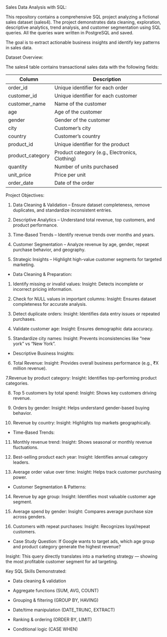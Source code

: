Sales Data Analysis with SQL:

This repository contains a comprehensive SQL project analyzing a fictional sales dataset (sales4). The project demonstrates data cleaning, exploration, descriptive analytics, trend analysis, and customer segmentation using SQL queries. All the queries ware written in PostgreSQL and saved.

The goal is to extract actionable business insights and identify key patterns in sales data.

Dataset Overview:

The sales4 table contains transactional sales data with the following fields:

| Column            | Description                                    |
| ----------------- | ---------------------------------------------- |
| order\_id         | Unique identifier for each order               |
| customer\_id      | Unique identifier for each customer            |
| customer\_name    | Name of the customer                           |
| age               | Age of the customer                            |
| gender            | Gender of the customer                         |
| city              | Customer’s city                                |
| country           | Customer’s country                             |
| product\_id       | Unique identifier for the product              |
| product\_category | Product category (e.g., Electronics, Clothing) |
| quantity          | Number of units purchased                      |
| unit\_price       | Price per unit                                 |
| order\_date       | Date of the order                              |


Project Objectives:

1. Data Cleaning & Validation – Ensure dataset completeness, remove duplicates, and standardize inconsistent entries.

2. Descriptive Analytics – Understand total revenue, top customers, and product performance.

3. Time-Based Trends – Identify revenue trends over months and years.

4. Customer Segmentation – Analyze revenue by age, gender, repeat purchase behavior, and geography.

5. Strategic Insights – Highlight high-value customer segments for targeted marketing.

* Data Cleaning & Preparation:

1. Identify missing or invalid values:
Insight: Detects incomplete or incorrect pricing information.

2. Check for NULL values in important columns:
Insight: Ensures dataset completeness for accurate analysis.

3. Detect duplicate orders:
Insight: Identifies data entry issues or repeated purchases.

4. Validate customer age:
Insight: Ensures demographic data accuracy.

5. Standardize city names:
Insight: Prevents inconsistencies like “new york” vs “New York”.

* Descriptive Business Insights:

6. Total Revenue:
Insight: Provides overall business performance (e.g., ₹X million revenue).

7.Revenue by product category:
Insight: Identifies top-performing product categories.

8. Top 5 customers by total spend:
Insight: Shows key customers driving revenue.

9. Orders by gender:
Insight: Helps understand gender-based buying behavior.

10. Revenue by country:
Insight: Highlights top markets geographically.

* Time-Based Trends:

 11. Monthly revenue trend:
 Insight: Shows seasonal or monthly revenue fluctuations.

 12.  Best-selling product each year:
 Insight: Identifies annual category leaders.

13. Average order value over time:
Insight: Helps track customer purchasing power.

* Customer Segmentation & Patterns:

14. Revenue by age group:
Insight: Identifies most valuable customer age segment.

15. Average spend by gender:
Insight: Compares average purchase size across genders.

16. Customers with repeat purchases:
Insight: Recognizes loyal/repeat customers.

* Case Study Question: If Google wants to target ads, which age group and product category generate the highest revenue?
  
Insight: This query directly translates into a marketing strategy — showing the most profitable customer segment for ad targeting.



Key SQL Skills Demonstrated:

* Data cleaning & validation

* Aggregate functions (SUM, AVG, COUNT)

* Grouping & filtering (GROUP BY, HAVING)

* Date/time manipulation (DATE_TRUNC, EXTRACT)

* Ranking & ordering (ORDER BY, LIMIT)

* Conditional logic (CASE WHEN)

